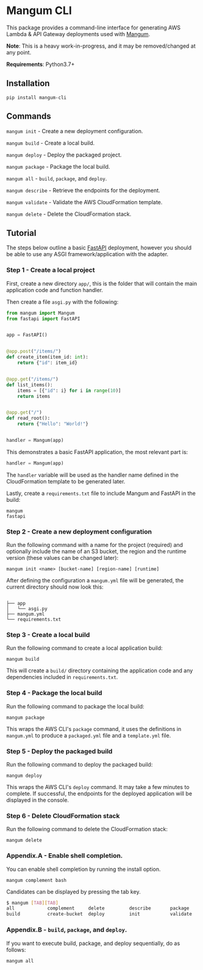 # Mangum CLI

This package provides a command-line interface for generating AWS Lambda & API Gateway deployments used with [Mangum](https://github.com/erm/mangum).

**Note**: This is a heavy work-in-progress, and it may be removed/changed at any point.

**Requirements**: Python3.7+

## Installation

```shell
pip install mangum-cli
```

## Commands

`mangum init` - Create a new deployment configuration.

`mangum build` - Create a local build.

`mangum deploy` - Deploy the packaged project.

`mangum package` -  Package the local build.

`mangum all` - `build`, `package`, and `deploy`.

`mangum describe` -  Retrieve the endpoints for the deployment.

`mangum validate` - Validate the AWS CloudFormation template.

`mangum delete` - Delete the CloudFormation stack.

## Tutorial

The steps below outline a basic [FastAPI](https://fastapi.tiangolo.com/) deployment, however you should be able to use any ASGI framework/application with the adapter.

### Step 1 - Create a local project

First, create a new directory `app/`, this is the folder that will contain the main application code and function handler.

Then create a file `asgi.py` with the following:

```python
from mangum import Mangum
from fastapi import FastAPI


app = FastAPI()


@app.post("/items/")
def create_item(item_id: int):
    return {"id": item_id}


@app.get("/items/")
def list_items():
    items = [{"id": i} for i in range(10)]
    return items


@app.get("/")
def read_root():
    return {"Hello": "World!"}


handler = Mangum(app)

```

This demonstrates a basic FastAPI application, the most relevant part is:

```python
handler = Mangum(app)
```

The `handler` variable will be used as the handler name defined in the CloudFormation template to be generated later.

Lastly, create a `requirements.txt` file to include Mangum and FastAPI in the build:

```
mangum
fastapi
```


### Step 2 - Create a new deployment configuration
    
Run the following command with a name for the project (required) and optionally include the name of an S3 bucket, the region and the runtime version (these values can be changed later):

```shell
mangum init <name> [bucket-name] [region-name] [runtime]
```

After defining the configuration a `mangum.yml` file will be generated, the current directory should now look this:

```shell

├── app
│   └── asgi.py
├── mangum.yml
└── requirements.txt
```

### Step 3 - Create a local build

Run the following command to create a local application build:

```shell
mangum build
```

This will create a `build/` directory containing the application code and any dependencies included in `requirements.txt`.

### Step 4 - Package the local build

Run the following command to package the local build:

```shell
mangum package
```

This wraps the AWS CLI's `package` command, it uses the definitions in `mangum.yml` to produce a `packaged.yml` file and a `template.yml` file.

### Step 5 - Deploy the packaged build

Run the following command to deploy the packaged build:

```shell
mangum deploy
```

This wraps the AWS CLI's `deploy` command. It may take a few minutes to complete. If successful, the endpoints for the deployed application will be displayed in the console.

### Step 6 - Delete CloudFormation stack

Run the following command to delete the CloudFormation stack:

```shell
mangum delete
```

### Appendix.A - Enable shell completion.

You can enable shell completion by running the install option.

```shell
mangum complement bash
```

Candidates can be displayed by pressing the tab key.

```sh
$ mangum [TAB][TAB]
all            complement     delete         describe       package
build          create-bucket  deploy         init           validate
```

### Appendix.B - `build`, `package`, and `deploy`.

If you want to execute build, package, and deploy sequentially, do as follows:

```shell
mangum all
```
